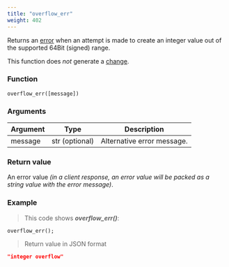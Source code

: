 ```yaml
---
title: "overflow_err"
weight: 402
---
```


Returns an [error](../../data-types/error) when an attempt is made to create an integer value out of the supported 64Bit (signed) range.

This function does *not* generate a [change](../../overview/changes).

### Function

`overflow_err([message])`

### Arguments

Argument | Type | Description
-------- | ---- | -----------
message | str (optional) | Alternative error message.

### Return value

An error value *(in a client response, an error value will be packed as a string value with the error message)*.

### Example

> This code shows ***overflow_err()***:

```thingsdb,json_response
overflow_err();
```

> Return value in JSON format

```json
"integer overflow"
```
